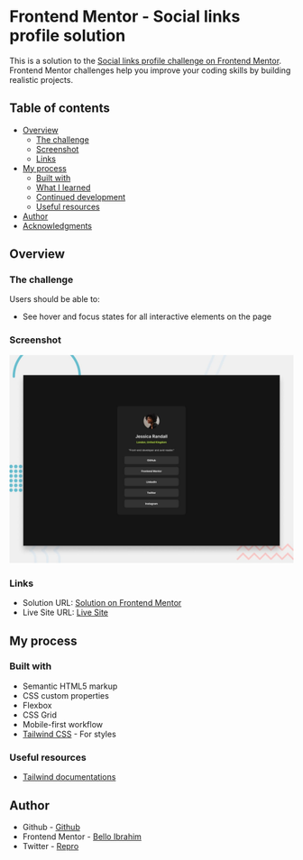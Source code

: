 # Frontend Mentor - Social links profile solution

This is a solution to the [Social links profile challenge on Frontend Mentor](https://www.frontendmentor.io/challenges/social-links-profile-UG32l9m6dQ). Frontend Mentor challenges help you improve your coding skills by building realistic projects.

## Table of contents

- [Overview](#overview)
  - [The challenge](#the-challenge)
  - [Screenshot](#screenshot)
  - [Links](#links)
- [My process](#my-process)
  - [Built with](#built-with)
  - [What I learned](#what-i-learned)
  - [Continued development](#continued-development)
  - [Useful resources](#useful-resources)
- [Author](#author)
- [Acknowledgments](#acknowledgments)

## Overview

### The challenge

Users should be able to:

- See hover and focus states for all interactive elements on the page

### Screenshot

![](desktop-preview.jpg)

### Links

- Solution URL: [Solution on Frontend Mentor](https://www.frontendmentor.io/solutions/responsive-social-media-profile-link-QSgA9oDAht)
- Live Site URL: [Live Site](https://repro123.github.io/Social-Media-Profile/)

## My process

### Built with

- Semantic HTML5 markup
- CSS custom properties
- Flexbox
- CSS Grid
- Mobile-first workflow
- [Tailwind CSS](https://tailwindcss.com/) - For styles

### Useful resources

- [Tailwind documentations](https://www.tailwindcss.com)

## Author

- Github - [Github](https://github.com/repro123)
- Frontend Mentor - [Bello Ibrahim](https://www.frontendmentor.io/profile/repro123)
- Twitter - [Repro](https://www.x.com/Dr_Repro)
